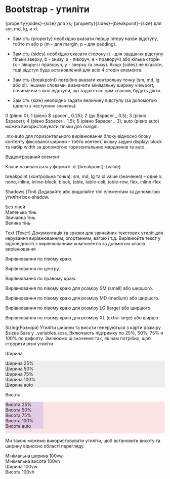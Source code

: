 # Bootstrap - утиліти

{property}{sides}-{size} для xs;
{property}{sides}-{breakpoint}-{size} для sm, md, lg, и xl.

- Замість {property} необхідно вказати першу літеру назви відступу, тобто m або p (m – для margin, p – для padding).

- Замість {sides} необхідно вказати сторону (t - для завдання відступу тільки зверху, b - знизу, s - ліворуч, e - праворуч) або кілька сторін (x - ліворуч і праворуч, y - зверху та знизу). Якщо {sides} не вказати, тоді відступ буде встановлений для всіх 4 сторін елемента.

- Замість {breakpoint} потрібно вказати контрольну точку (sm, md, lg або xl). Іншими словами, визначити мінімальну ширину viewport, починаючи з якої відступи, що задаються цим класом, будуть діяти.

- Замість {size} необхідно задати величину відступу (за допомогою одного з наступних значень):

0 (рівно 0);
1 (рівно $ spacer _ 0.25);
2 (до $spacer _ 0.5);
3 (рівно $spacer);
4 (рівно $spacer _ 1.5);
5 (рівно $spacer _ 3);
auto (рівно auto) можна використовувати тільки для margin.

.mx-auto для горизонтального вирівнювання блоку відносно блоку контенту фіксованої ширини – тобто контент, якому задані display: block та набір width за допомогою горизонтальних марджинів та auto.

<div class="mx-auto" style="width: 200px;">
    Відцентрований елемент
</div>

Класи називаються у форматі .d-{breakpoint}-{value}

breakpoint (контрольна точка): sm, md, lg та xl
value (значення) – одне з: none, inline, inline-block, block, table, table-cell, table-row, flex, inline-flex

Shadows (Тіні)
Додавайте або видаляйте тіні елементам за допомогою утиліти box-shadow.

<div class="shadow-none p-3 mb-5 bg-light rounded">Без тіней</div>
<div class="shadow-sm p-3 mb-5 bg-white rounded">Маленька тінь</div>
<div class="shadow p-3 mb-5 bg-white rounded">Звичайна тінь</div>
<div class="shadow-lg p-3 mb-5 bg-white rounded">Велика тінь</div>

Text (Текст)
Документація та зразки для звичайних текстових утиліт для керування вирівнюванням, огортанням, вагою і т.д.
Вирівнюйте текст у відповідності з вирівнюванням компонентів за допмогою класів вирівнювання

<p class="text-left">Вирівнювання по лівому краю.</p>
<p class="text-center">Вирівнювання по центру.</p>
<p class="text-right">Вирівнювання по правому краю.</p>

<p class="text-sm-left">Вирівнювання по лівому краю для розміру SM (small) або ширшого.</p>
<p class="text-md-left">Вирівнювання по лівому краю для розміру MD (medium) або ширшого.</p>
<p class="text-lg-left">Вирівнювання по лівому краю для розміру LG (large) або ширшого.</p>
<p class="text-xl-left">Вирівнювання по лівому краю для розміру XL (extra-large) або ширшо

Sizing(Розміри)
Утиліти ширини та висоти генеруються з карти розміру $sizes Sass у \_variables.scss. Включають підтримку по 25%, 50%, 75% и 100% по дефолту. Змінюємо ці значення так, як нам потрібно, щоб створити різні утиліти.

Ширина

<div class="w-25 p-3" style="background-color: #eee;">Ширина 25%</div>
<div class="w-50 p-3" style="background-color: #eee;">Ширина 50%</div>
<div class="w-75 p-3" style="background-color: #eee;">Ширина 75%</div>
<div class="w-100 p-3" style="background-color: #eee;">Ширина 100%</div>
<div class="w-auto p-3" style="background-color: #eee;">Ширина auto</div>

Висота

<div style="height: 100px; background-color: rgba(255,0,0,0.1);">
  <div class="h-25 d-inline-block" style="width: 120px; background-color: rgba(0,0,255,.1)">Висота 25%</div>
  <div class="h-50 d-inline-block" style="width: 120px; background-color: rgba(0,0,255,.1)">Висота 50%</div>
  <div class="h-75 d-inline-block" style="width: 120px; background-color: rgba(0,0,255,.1)">Висота 75%</div>
  <div class="h-100 d-inline-block" style="width: 120px; background-color: rgba(0,0,255,.1)">Висота 100%</div>
  <div class="h-auto d-inline-block" style="width: 120px; background-color: rgba(0,0,255,.1)">Висота auto</div>
</div>

Ми також можемо використовувати утиліти, щоб встановити висоту та ширину відносно області перегляду.

<div class="min-vw-100">Мінімальна ширина 100vw</div>
<div class="min-vh-100">Мінімальна висота 100vh</div>
<div class="vw-100">Ширина 100vw</div>
<div class="vh-100">Висота 100vh</div>
